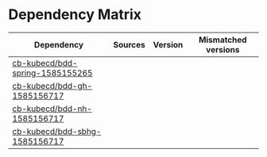 # Dependency Matrix

Dependency | Sources | Version | Mismatched versions
---------- | ------- | ------- | -------------------
[cb-kubecd/bdd-spring-1585155265](https://github.com/cb-kubecd/bdd-spring-1585155265.git) |  | []() | 
[cb-kubecd/bdd-gh-1585156717](https://github.com/cb-kubecd/bdd-gh-1585156717.git) |  | []() | 
[cb-kubecd/bdd-nh-1585156717](https://github.com/cb-kubecd/bdd-nh-1585156717.git) |  | []() | 
[cb-kubecd/bdd-sbhg-1585156717](https://github.com/cb-kubecd/bdd-sbhg-1585156717.git) |  | []() | 
